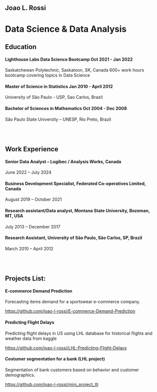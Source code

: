 ## Joao L. Rossi

# Data Science & Data Analysis

## Education
#### Lighthouse Labs Data Science Bootcamp Oct 2021 - Jan 2022
Saskatchewan Polytechnic, Saskatoon, SK, Canada
600+ work hours bootcamp covering topics in Data Science

#### Master of Science in Statistics Jan 2010 - April 2012
University of São Paulo - USP, Sao Carlos, Brazil

#### Bachelor of Sciences in Mathematics Oct 2004 - Dec 2008
São Paulo State University – UNESP, Rio Preto, Brazil

<br/><br/>

## Work Experience
#### Senior Data Analyst – Logibec / Analysis Works, Canada
June 2022 – July 2024

#### Business Development Specialist, Federated Co-operatives Limited, Canada 
August 2019 – October 2021

#### Research assistant/Data analyst, Montana State University, Bozeman, MT, USA
July 2013 – December 2017

#### Research Assistant, University of São Paulo, São Carlos, SP, Brazil
March 2010 – April 2012

<br/><br/>

## Projects List:
#### E-commerce Demand Prediction
Forecasting items demand for a sportswear e-commerce company.

https://github.com/joao-l-rossi/E-commerce-Demand-Prediction

#### Predicting Flight Delays
Predicting flight delays in US using LHL database for historical flights and weather data from kaggle

https://github.com/joao-l-rossi/LHL-Predicting-Flight-Delays

#### Costumer segmentation for a bank (LHL project)
Segmentation of bank customers based on behavior and customer demographics.

https://github.com/joao-l-rossi/mini_project_III



